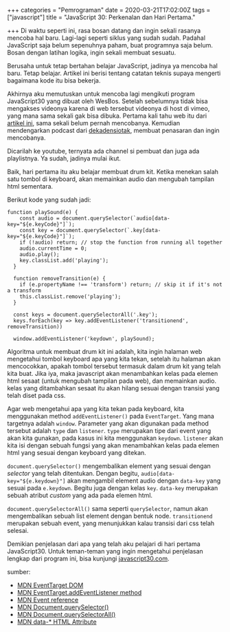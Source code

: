+++
categories = "Pemrograman"
date = 2020-03-21T17:02:00Z
tags = ["javascript"]
title = "JavaScript 30: Perkenalan dan Hari Pertama."

+++
Di waktu seperti ini, rasa bosan datang dan ingin sekali rasanya mencoba hal baru. Lagi-lagi seperti siklus yang sudah sudah. Padahal JavaScript saja belum sepenuhnya paham, buat programnya saja belum. Bosan dengan latihan logika, ingin sekali membuat sesuatu.

Berusaha untuk tetap bertahan belajar JavaScript, jadinya ya mencoba hal baru. Tetap belajar. Artikel ini berisi tentang catatan teknis supaya mengerti bagaimana kode itu bisa bekerja.

Akhirnya aku memutuskan untuk mencoba lagi mengikuti program JavaScript30 yang dibuat oleh WesBos. Setelah sebelumnya tidak bisa mengakses videonya karena di web tersebut videonya di host di vimeo, yang mana sama sekali gak bisa dibuka. Pertama kali tahu web itu dari [artikel ini](https://medium.com/javascript-indonesia-community/referensi-belajar-pengembangan-app-dengan-javascript-2b0c071d3262 "Referensi Belajar Pengembangan Aplikasi JavaScript"), sama sekali belum pernah mencobanya. Kemudian mendengarkan podcast dari [dekadensiotak](https://open.spotify.com/show/7CXYFUB7c8vx1OqYCSihaC "Podcast Dekadensiotak"), membuat penasaran dan ingin mencobanya.

Dicarilah ke youtube, ternyata ada channel si pembuat dan juga ada playlistnya. Ya sudah, jadinya mulai ikut.

Baik, hari pertama itu aku belajar membuat drum kit. Ketika menekan salah satu tombol di keyboard, akan memainkan audio dan mengubah tampilan html sementara.

Berikut kode yang sudah jadi:

    function playSound(e) {
        const audio = document.querySelector(`audio[data-key="${e.keyCode}"]`);
        const key = document.querySelector(`.key[data-key="${e.keyCode}"]`);
        if (!audio) return; // stop the function from running all together
        audio.currentTime = 0;
        audio.play();
        key.classList.add('playing');
      }
      
      function removeTransition(e) {
        if (e.propertyName !== 'transform') return; // skip it if it's not a transform
        this.classList.remove('playing');
      }
    
      const keys = document.querySelectorAll('.key');
      keys.forEach(key => key.addEventListener('transitionend', removeTransition))
    
      window.addEventListener('keydown', playSound);

Algoritma untuk membuat drum kit ini adalah, kita ingin halaman web mengetahui tombol keyboard apa yang kita tekan, setelah itu halaman akan mencocokkan, apakah tombol tersebut termasuk dalam drum kit yang telah kita buat. Jika iya, maka javascript akan menambahkan kelas pada elemen html sesaat (untuk mengubah tampilan pada web), dan memainkan audio. kelas yang ditambahkan sesaat itu akan hilang sesuai dengan transisi yang telah diset pada css.

Agar web mengetahui apa yang kita tekan pada keyboard, kita menggunakan method `addEventListener()` pada `EventTarget`. Yang mana targetnya adalah `window`. Parameter yang akan digunakan pada method tersebut adalah `type` dan `listener`. `type` merupakan tipe dari event yang akan kita gunakan, pada kasus ini kita menggunakan `keydown`. `listener` akan kita isi dengan sebuah fungsi yang akan menambahkan kelas pada elemen html yang sesuai dengan keyboard yang ditekan.

`document.querySelector()` mengembalikan element yang sesuai dengan _selector_ yang telah ditentukan. Dengan begitu,  `audio[data-key="${e.keydown}"]` akan mengambil element audio dengan `data-key` yang sesuai pada `e.keydown`. Begitu juga dengan kelas `key`. `data-key` merupakan sebuah atribut _custom_ yang ada pada elemen html.

`document.querySelectorAll()` sama seperti `querySelector`, namun akan mengembalikan sebuah list element dengan bentuk node. `transitionend` merupakan sebuah event, yang menunjukkan kalau transisi dari css telah selesai.

Demikian penjelasan dari apa yang telah aku pelajari di hari pertama JavaScript30. Untuk teman-teman yang ingin mengetahui penjelasan lengkap dari program ini, bisa kunjungi [javascript30.com](javascript30.com "JS30 by WesBos").

sumber:

* [MDN EventTarget DOM](https://developer.mozilla.org/en-US/docs/Web/API/EventTarget "EventTarget DOM") 
* [MDN EventTarget.addEventListener method](https://developer.mozilla.org/en-US/docs/Web/API/EventTarget/addEventListener "addEventListener on MDN")
* [MDN Event reference](https://developer.mozilla.org/en-US/docs/Web/Events "Event reference")
* [MDN Document.querySelector()](https://developer.mozilla.org/en-US/docs/Web/API/Document/querySelector "document.querySelector()")
* [MDN Document.querySelectorAll()](https://developer.mozilla.org/en-US/docs/Web/API/Document/querySelectorAll "document.querySelectorAll()")
* [MDN data-* HTML Attribute](https://developer.mozilla.org/en-US/docs/Web/HTML/Global_attributes/data-* "data-* HTML Attribute")